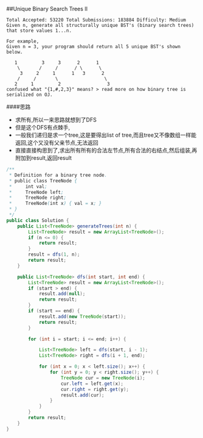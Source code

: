 ##Unique Binary Search Trees II

	Total Accepted: 53220 Total Submissions: 183884 Difficulty: Medium
	Given n, generate all structurally unique BST's (binary search trees) that store values 1...n.

	For example,
	Given n = 3, your program should return all 5 unique BST's shown below.

	   1         3     3      2      1
	    \       /     /      / \      \
	     3     2     1      1   3      2
	    /     /       \                 \
	   2     1         2                 3
	confused what "{1,#,2,3}" means? > read more on how binary tree is serialized on OJ.

####思路
- 求所有,所以一来思路就想到了DFS
- 但是这个DFS有点棘手,
- 一般我们递归是求一个tree,这是要得出list of tree,而且tree又不像数组一样能返回,这个又没有父亲节点,无法返回
- 直接直接构思到了,求出所有所有的合法左节点,所有合法的右结点,然后组装,再附加到result,返回result

```java
/**
 * Definition for a binary tree node.
 * public class TreeNode {
 *     int val;
 *     TreeNode left;
 *     TreeNode right;
 *     TreeNode(int x) { val = x; }
 * }
 */
public class Solution {
    public List<TreeNode> generateTrees(int n) {
        List<TreeNode> result = new ArrayList<TreeNode>();
        if (n <= 0) {
            return result;
        }
        result = dfs(1, n);
        return result;
    }

    public List<TreeNode> dfs(int start, int end) {
        List<TreeNode> result = new ArrayList<TreeNode>();
        if (start > end) {
            result.add(null);
            return result;
        }
        if (start == end) {
            result.add(new TreeNode(start));
            return result;
        }

        for (int i = start; i <= end; i++) {

            List<TreeNode> left = dfs(start, i - 1);
            List<TreeNode> right = dfs(i + 1, end);

            for (int x = 0; x < left.size(); x++) {
                for (int y = 0; y < right.size(); y++) {
                    TreeNode cur = new TreeNode(i);
                    cur.left = left.get(x);
                    cur.right = right.get(y);
                    result.add(cur);
                }
            }
        }
        return result;
    }
}
```
